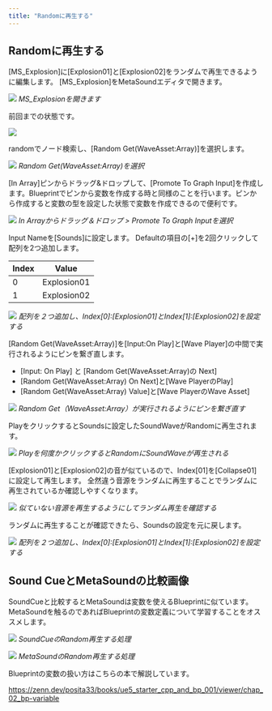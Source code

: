 ```yaml
---
title: "Randomに再生する"
---
```


## Randomに再生する

[MS_Explosion]に[Explosion01]と[Explosion02]をランダムで再生できるように編集します。
[MS_Explosion]をMetaSoundエディタで開きます。

![](/images/books/ue5_metasound_createsound/chapter01_random/2022-02-18-05-20-39.png)
*MS_Explosionを開きます*

前回までの状態です。

![](/images/books/ue5_metasound_createsound/chapter01_random/2022-02-18-05-27-57.png)

randomでノード検索し、[Random Get(WaveAsset:Array)]を選択します。

![](/images/books/ue5_metasound_createsound/chapter01_random/2022-02-16-22-53-19.png)
*Random Get(WaveAsset:Array)を選択*

[In Array]ピンからドラッグ&ドロップして、[Promote To Graph Input]を作成します。Blueprintでピンから変数を作成する時と同様のことを行います。ピンから作成すると変数の型を設定した状態で変数を作成できるので便利です。

![](/images/books/ue5_metasound_createsound/chapter01_random/2022-02-16-22-53-34.png)
*In Arrayからドラッグ＆ドロップ > Promote To Graph Inputを選択*

Input Nameを[Sounds]に設定します。
Defaultの項目の[+]を2回クリックして配列を2つ追加します。

| Index | Value       |
| ----- | ----------- |
| 0     | Explosion01 |
| 1     | Explosion02 |

![](/images/books/ue5_metasound_createsound/chapter01_random/2022-02-18-05-34-08.png)
*配列を２つ追加し、Index[0]:[Explosion01]とIndex[1]:[Explosion02]を設定する*

[Random Get(WaveAsset:Array)]を[Input:On Play]と[Wave Player]の中間で実行されるようにピンを繋ぎ直します。

- [Input: On Play] と [Random Get(WaveAsset:Array)の Next]
- [Random Get(WaveAsset:Array) On Next]と[Wave PlayerのPlay]
- [Random Get(WaveAsset:Array) Value]と[Wave PlayerのWave Asset]

![](/images/books/ue5_metasound_createsound/chapter01_random/2022-02-18-05-40-43.png)
*Random Get（WaveAsset:Array）が実行されるようにピンを繋ぎ直す*

PlayをクリックするとSoundsに設定したSoundWaveがRandomに再生されます。

![](/images/books/ue5_metasound_createsound/chapter01_random/2022-02-16-22-55-55.png)
*Playを何度かクリックするとRandomにSoundWaveが再生される*

[Explosion01]と[Explosion02]の音が似ているので、Index[01]を[Collapse01]に設定して再生します。
全然違う音源をランダムに再生することでランダムに再生されているか確認しやすくなります。

![](/images/books/ue5_metasound_createsound/chapter01_random/2022-02-18-05-43-02.png)
*似ていない音源を再生するようにしてランダム再生を確認する*

ランダムに再生することが確認できたら、Soundsの設定を元に戻します。

![](/images/books/ue5_metasound_createsound/chapter01_random/2022-02-18-05-44-18.png)
*配列を２つ追加し、Index[0]:[Explosion01]とIndex[1]:[Explosion02]を設定する*

## Sound CueとMetaSoundの比較画像

SoundCueと比較するとMetaSoundは変数を使えるBlueprintに似ています。
MetaSoundを触るのであればBlueprintの変数定義について学習することをオススメします。

![](/images/books/ue5_metasound_createsound/chapter01_random/2022-02-16-23-02-19.png)
*SoundCueのRandom再生する処理*

![](/images/books/ue5_metasound_createsound/chapter01_random/2022-02-18-05-45-17.png)
*MetaSoundのRandom再生する処理*

Blueprintの変数の扱い方はこちらの本で解説しています。

https://zenn.dev/posita33/books/ue5_starter_cpp_and_bp_001/viewer/chap_02_bp-variable
